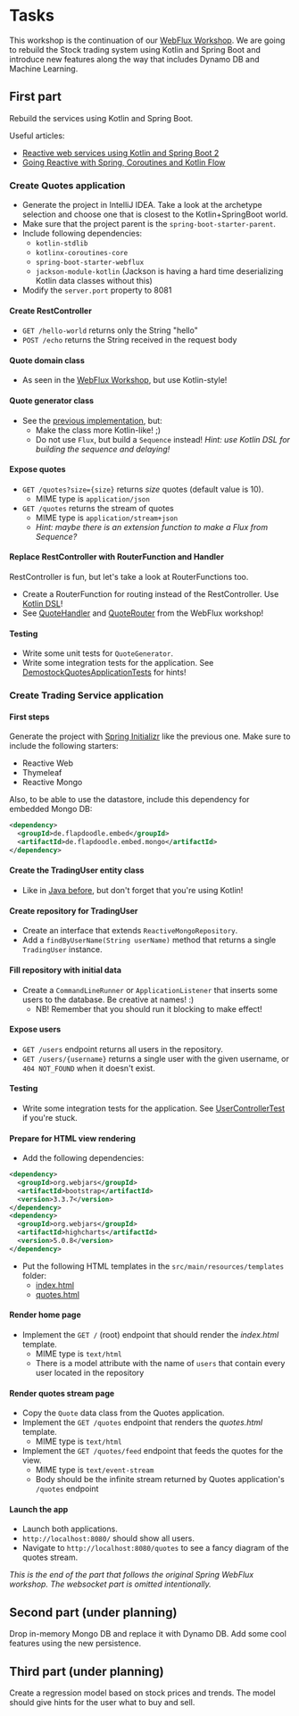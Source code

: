 # Tasks

This workshop is the continuation of our [WebFlux Workshop](https://github.com/budaimartin/webflux-workshop). We are going to rebuild the Stock trading system using Kotlin and Spring Boot and introduce new features along the way that includes Dynamo DB and Machine Learning.

## First part

Rebuild the services using Kotlin and Spring Boot.

Useful articles:
 * [Reactive web services using Kotlin and Spring Boot 2](https://amarszalek.net/blog/2018/04/02/reactive-web-services-kotlin-spring-boot-2/)
 * [Going Reactive with Spring, Coroutines and Kotlin Flow](https://spring.io/blog/2019/04/12/going-reactive-with-spring-coroutines-and-kotlin-flow)

### Create Quotes application

* Generate the project in IntelliJ IDEA. Take a look at the archetype selection and choose one that is closest to the Kotlin+SpringBoot world.
* Make sure that the project parent is the `spring-boot-starter-parent`.
* Include following dependencies:
  * `kotlin-stdlib`
  * `kotlinx-coroutines-core`
  * `spring-boot-starter-webflux`
  * `jackson-module-kotlin` (Jackson is having a hard time deserializing Kotlin data classes without this)
* Modify the `server.port` property to 8081

#### Create RestController

* `GET /hello-world` returns only the String "hello"
* `POST /echo` returns the String received in the request body

#### Quote domain class

* As seen in the [WebFlux Workshop](https://github.com/budaimartin/webflux-workshop/blob/master/demostock-quotes/src/main/java/io/spring/workshop/demostockquotes/domain/Quote.java), but use Kotlin-style!

#### Quote generator class

* See the [previous implementation](https://github.com/budaimartin/webflux-workshop/blob/master/demostock-quotes/src/main/java/io/spring/workshop/demostockquotes/generator/QuoteGenerator.java), but:
  * Make the class more Kotlin-like! ;)
  * Do not use `Flux`, but build a `Sequence` instead! _Hint: use Kotlin DSL for building the sequence and delaying!_

#### Expose quotes

* `GET /quotes?size={size}` returns _size_ quotes (default value is 10).
  * MIME type is `application/json`
* `GET /quotes` returns the stream of quotes
  * MIME type is `application/stream+json`
  * _Hint: maybe there is an extension function to make a Flux from Sequence?_

#### Replace RestController with RouterFunction and Handler

RestController is fun, but let's take a look at RouterFunctions too.

* Create a RouterFunction for routing instead of the RestController. Use [Kotlin DSL](https://docs.spring.io/spring/docs/5.2.0.M1/spring-framework-reference/languages.html#kotlin-web)!
* See [QuoteHandler](https://github.com/budaimartin/webflux-workshop/blob/master/demostock-quotes/src/main/java/io/spring/workshop/demostockquotes/resource/QuoteHandler.java) and [QuoteRouter](https://github.com/budaimartin/webflux-workshop/blob/master/demostock-quotes/src/main/java/io/spring/workshop/demostockquotes/resource/QuoteRouter.java) from the WebFlux workshop!

#### Testing

* Write some unit tests for `QuoteGenerator`.
* Write some integration tests for the application. See [DemostockQuotesApplicationTests](https://github.com/budaimartin/webflux-workshop/blob/master/demostock-quotes/src/test/java/io/spring/workshop/demostockquotes/DemostockQuotesApplicationTests.java) for hints!

### Create Trading Service application

#### First steps

Generate the project with [Spring Initializr](https://start.spring.io) like the previous one. Make sure to include the following starters:
* Reactive Web
* Thymeleaf
* Reactive Mongo

Also, to be able to use the datastore, include this dependency for embedded Mongo DB:

```xml
<dependency>
  <groupId>de.flapdoodle.embed</groupId>
  <artifactId>de.flapdoodle.embed.mongo</artifactId>
</dependency>
```

#### Create the TradingUser entity class

* Like in [Java before](https://github.com/budaimartin/webflux-workshop/blob/master/trading-service/src/main/java/io/spring/workshop/tradingservice/TradingUser.java), but don't forget that you're using Kotlin!

#### Create repository for TradingUser

* Create an interface that extends `ReactiveMongoRepository`.
* Add a `findByUserName(String userName)` method that returns a single `TradingUser` instance.

#### Fill repository with initial data

* Create a `CommandLineRunner` or `ApplicationListener` that inserts some users to the database. Be creative at names! :)
  * NB! Remember that you should run it blocking to make effect!

#### Expose users

* `GET /users` endpoint returns all users in the repository.
* `GET /users/{username}` returns a single user with the given username, or `404 NOT_FOUND` when it doesn't exist.

#### Testing

* Write some integration tests for the application. See [UserControllerTest](https://github.com/budaimartin/webflux-workshop/blob/master/trading-service/src/test/java/io/spring/workshop/tradingservice/UserControllerTest.java) if you're stuck.

#### Prepare for HTML view rendering

* Add the following dependencies:

```xml
<dependency>
  <groupId>org.webjars</groupId>
  <artifactId>bootstrap</artifactId>
  <version>3.3.7</version>
</dependency>
<dependency>
  <groupId>org.webjars</groupId>
  <artifactId>highcharts</artifactId>
  <version>5.0.8</version>
</dependency>
```

* Put the following HTML templates in the `src/main/resources/templates` folder:
  * [index.html](https://raw.githubusercontent.com/budaimartin/kotlin-spring-workshop/own-solution/shared/index.html)
  * [quotes.html](https://raw.githubusercontent.com/budaimartin/kotlin-spring-workshop/own-solution/shared/quotes.html)

#### Render home page

* Implement the `GET /` (root) endpoint that should render the _index.html_ template.
  * MIME type is `text/html`
  * There is a model attribute with the name of `users` that contain every user located in the repository

#### Render quotes stream page

* Copy the `Quote` data class from the Quotes application.
* Implement the `GET /quotes` endpoint that renders the _quotes.html_ template.
  * MIME type is `text/html`
* Implement the `GET /quotes/feed` endpoint that feeds the quotes for the view.
  * MIME type is `text/event-stream`
  * Body should be the infinite stream returned by Quotes application's `/quotes` endpoint

#### Launch the app

* Launch both applications.
* `http://localhost:8080/` should show all users.
* Navigate to `http://localhost:8080/quotes` to see a fancy diagram of the quotes stream.

_This is the end of the part that follows the original Spring WebFlux workshop. The websocket part is omitted intentionally._

## Second part (under planning)

Drop in-memory Mongo DB and replace it with Dynamo DB. Add some cool features using the new persistence.

## Third part (under planning)

Create a regression model based on stock prices and trends. The model should give hints for the user what to buy and sell.
